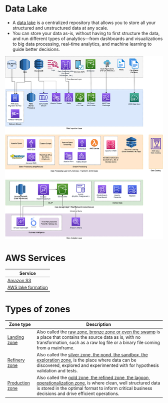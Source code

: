 # Data Lake
- A [data lake](https://aws.amazon.com/big-data/datalakes-and-analytics/what-is-a-data-lake/) is a centralized repository that allows you to store all your structured and unstructured data at any scale. 
- You can store your data as-is, without having to first structure the data, and run different types of analytics—from dashboards and visualizations to big data processing, real-time analytics, and machine learning to guide better decisions.

![](../../../../3_HLDDesignProblemsUC/AWS_ModernDataArchitecture/AWS-Data-Architecture-ETL-OLTP-OLAP-DataLake.png)

# AWS Services

| Service                                                                                                         |
|-----------------------------------------------------------------------------------------------------------------|
| [Amazon S3](../../../../2_AWSComponents/7_StorageServices/3_ObjectStorageS3/Readme.md)                          |
| [AWS lake formation](../../../../2_AWSComponents/10_BigDataComponents/StorageDBs/DataLakes/AWSLakeFormation.md) |

# Types of zones

| Zone type                                                                                                        | Description                                                                                                                                                                                                                                                                                                                   |
|------------------------------------------------------------------------------------------------------------------|-------------------------------------------------------------------------------------------------------------------------------------------------------------------------------------------------------------------------------------------------------------------------------------------------------------------------------|
| [Landing zone](https://www.trifacta.com/blog/from-raw-to-refined-the-staging-areas-of-your-data-lake-part-1/)    | Also called the [raw zone, bronze zone or even the swamp](https://www.trifacta.com/blog/from-raw-to-refined-the-staging-areas-of-your-data-lake-part-1/) is a place that contains the source data as is, with no transformation, such as a raw log file or a binary file coming from a mainframe.                             |
| [Refinery zone](https://www.trifacta.com/blog/from-raw-to-refined-the-staging-areas-of-your-data-lake-part-1/)   | Also called the [silver zone, the pond, the sandbox, the exploration zone](https://www.trifacta.com/blog/from-raw-to-refined-the-staging-areas-of-your-data-lake-part-1/), is the place where data can be discovered, explored and experimented with for hypothesis validation and tests.                                     |
| [Production zone](https://www.trifacta.com/blog/from-raw-to-refined-the-staging-areas-of-your-data-lake-part-1/) | Also called the [gold zone, the refined zone, the lagoon, operationalization zone](https://www.trifacta.com/blog/from-raw-to-refined-the-staging-areas-of-your-data-lake-part-1/), is where clean, well structured data is stored in the optimal format to inform critical business decisions and drive efficient operations. |
